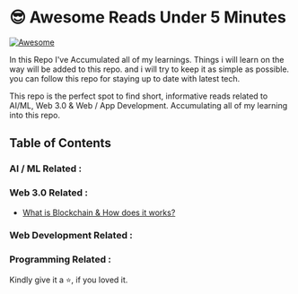 <h1>😎 Awesome Reads Under 5 Minutes</h1>

[![Awesome](https://cdn.rawgit.com/sindresorhus/awesome/d7305f38d29fed78fa85652e3a63e154dd8e8829/media/badge.svg)](https://github.com/simplysabir/awesome-reads-under-5-minutes)

<p>In this Repo I've Accumulated all of my learnings. Things i will learn on the way will be added to this repo. and i will try to keep it as simple as possible. you can follow this repo for staying up to date with latest tech.</p>

<p>This repo is the perfect spot to find short, informative reads related to AI/ML, Web 3.0 & Web / App Development. Accumulating all of my learning into this repo.</p>

<h2> Table of Contents </h2>  

<h3> AI / ML Related :</h3>


<h3>Web 3.0 Related :</h3>


 - [What is Blockchain & How does it works?](./WEB%203.0/what-is-blockchain.md)  


<h3> Web Development Related :</h3>


<h3>Programming Related :</h3>



<p>Kindly give it a ⭐, if you loved it.</p>
